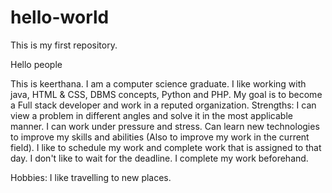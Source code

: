 # hello-world
This is my first repository.

Hello people

This is keerthana. I am a computer science graduate. 
I like working with java, HTML & CSS, DBMS concepts, Python and PHP.
My goal is to become a Full stack developer and work in a reputed organization.
Strengths:
I can view a problem in different angles and solve it in the most applicable manner.
I can work under pressure and stress. 
Can learn new technologies to improve my skills and abilities (Also to improve my work in the current field).
I like to schedule my work and complete work that is assigned to that day. I don't like to wait for the deadline. I complete my work beforehand.

Hobbies:
I like travelling to new places.
